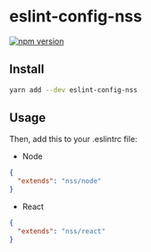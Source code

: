 # eslint-config-nss

[![npm version](https://badge.fury.io/js/eslint-config-nss.svg)](http://badge.fury.io/js/eslint-config-nss)

## Install

```sh
yarn add --dev eslint-config-nss
```

## Usage
Then, add this to your .eslintrc file:

- Node
```json
{
  "extends": "nss/node"
}
```

- React
```json
{
  "extends": "nss/react"
}
```